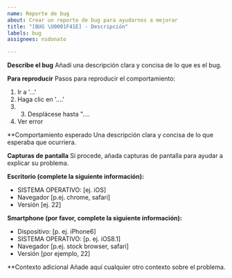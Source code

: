 ```yaml
---
name: Reporte de bug
about: Crear un reporte de bug para ayudarnos a mejorar
title: "[BUG \U0001F41E] - Descripción"
labels: bug
assignees: nsdonato

---
```


**Describe el bug**
Añadí una descripción clara y concisa de lo que es el bug.

**Para reproducir**
Pasos para reproducir el comportamiento:

1. Ir a '...'
2. Haga clic en '....'
3. 3. Desplácese hasta "....
4. Ver error

\*\*Comportamiento esperado
Una descripción clara y concisa de lo que esperaba que ocurriera.

**Capturas de pantalla**
Si procede, añada capturas de pantalla para ayudar a explicar su problema.

**Escritorio (complete la siguiente información):**

- SISTEMA OPERATIVO: [ej. iOS]
- Navegador [p.ej. chrome, safari]
- Versión [ej. 22]

**Smartphone (por favor, complete la siguiente información):**

- Dispositivo: [p. ej. iPhone6]
- SISTEMA OPERATIVO: [p. ej. iOS8.1]
- Navegador [p.ej. stock browser, safari]
- Versión [por ejemplo, 22]

\*\*Contexto adicional
Añade aquí cualquier otro contexto sobre el problema.
